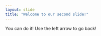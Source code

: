 ```yaml
---
layout: slide
title: "Welcome to our second slide!"
---
```

You can do it!
Use the left arrow to go back!
